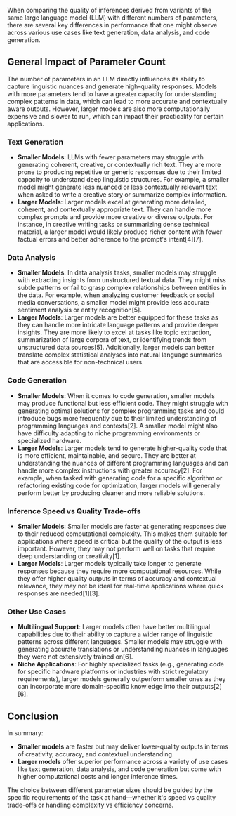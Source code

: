 When comparing the quality of inferences derived from variants of the same large language model (LLM) with different numbers of parameters, there are several key differences in performance that one might observe across various use cases like text generation, data analysis, and code generation.

## General Impact of Parameter Count

The number of parameters in an LLM directly influences its ability to capture linguistic nuances and generate high-quality responses. Models with more parameters tend to have a greater capacity for understanding complex patterns in data, which can lead to more accurate and contextually aware outputs. However, larger models are also more computationally expensive and slower to run, which can impact their practicality for certain applications.

### Text Generation

- **Smaller Models**: LLMs with fewer parameters may struggle with generating coherent, creative, or contextually rich text. They are more prone to producing repetitive or generic responses due to their limited capacity to understand deep linguistic structures. For example, a smaller model might generate less nuanced or less contextually relevant text when asked to write a creative story or summarize complex information.
- **Larger Models**: Larger models excel at generating more detailed, coherent, and contextually appropriate text. They can handle more complex prompts and provide more creative or diverse outputs. For instance, in creative writing tasks or summarizing dense technical material, a larger model would likely produce richer content with fewer factual errors and better adherence to the prompt's intent\[4]\[7].

### Data Analysis

- **Smaller Models**: In data analysis tasks, smaller models may struggle with extracting insights from unstructured textual data. They might miss subtle patterns or fail to grasp complex relationships between entities in the data. For example, when analyzing customer feedback or social media conversations, a smaller model might provide less accurate sentiment analysis or entity recognition\[5].
- **Larger Models**: Larger models are better equipped for these tasks as they can handle more intricate language patterns and provide deeper insights. They are more likely to excel at tasks like topic extraction, summarization of large corpora of text, or identifying trends from unstructured data sources\[5]. Additionally, larger models can better translate complex statistical analyses into natural language summaries that are accessible for non-technical users.

### Code Generation

- **Smaller Models**: When it comes to code generation, smaller models may produce functional but less efficient code. They might struggle with generating optimal solutions for complex programming tasks and could introduce bugs more frequently due to their limited understanding of programming languages and contexts\[2]. A smaller model might also have difficulty adapting to niche programming environments or specialized hardware.
- **Larger Models**: Larger models tend to generate higher-quality code that is more efficient, maintainable, and secure. They are better at understanding the nuances of different programming languages and can handle more complex instructions with greater accuracy\[2]. For example, when tasked with generating code for a specific algorithm or refactoring existing code for optimization, larger models will generally perform better by producing cleaner and more reliable solutions.

### Inference Speed vs Quality Trade-offs

- **Smaller Models**: Smaller models are faster at generating responses due to their reduced computational complexity. This makes them suitable for applications where speed is critical but the quality of the output is less important. However, they may not perform well on tasks that require deep understanding or creativity\[1].
- **Larger Models**: Larger models typically take longer to generate responses because they require more computational resources. While they offer higher quality outputs in terms of accuracy and contextual relevance, they may not be ideal for real-time applications where quick responses are needed\[1]\[3].

### Other Use Cases

- **Multilingual Support**: Larger models often have better multilingual capabilities due to their ability to capture a wider range of linguistic patterns across different languages. Smaller models may struggle with generating accurate translations or understanding nuances in languages they were not extensively trained on\[6].
- **Niche Applications**: For highly specialized tasks (e.g., generating code for specific hardware platforms or industries with strict regulatory requirements), larger models generally outperform smaller ones as they can incorporate more domain-specific knowledge into their outputs\[2]\[6].

## Conclusion

In summary:

- **Smaller models** are faster but may deliver lower-quality outputs in terms of creativity, accuracy, and contextual understanding.
- **Larger models** offer superior performance across a variety of use cases like text generation, data analysis, and code generation but come with higher computational costs and longer inference times.

The choice between different parameter sizes should be guided by the specific requirements of the task at hand—whether it's speed vs quality trade-offs or handling complexity vs efficiency concerns.

&#x20;
